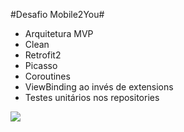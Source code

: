 #Desafio Mobile2You#

- Arquitetura MVP
- Clean
- Retrofit2
- Picasso
- Coroutines
- ViewBinding ao invés de extensions
- Testes unitários nos repositories

![](https://github.com/ybarbosap/Mobile2You/blob/main/screenshot/Mobile2You%20%E2%80%93%20themes.xml%20%5BMobile2You.app%5D%20Android%20Studio%2026_03_2021%2015_40_33.png?raw=true)

